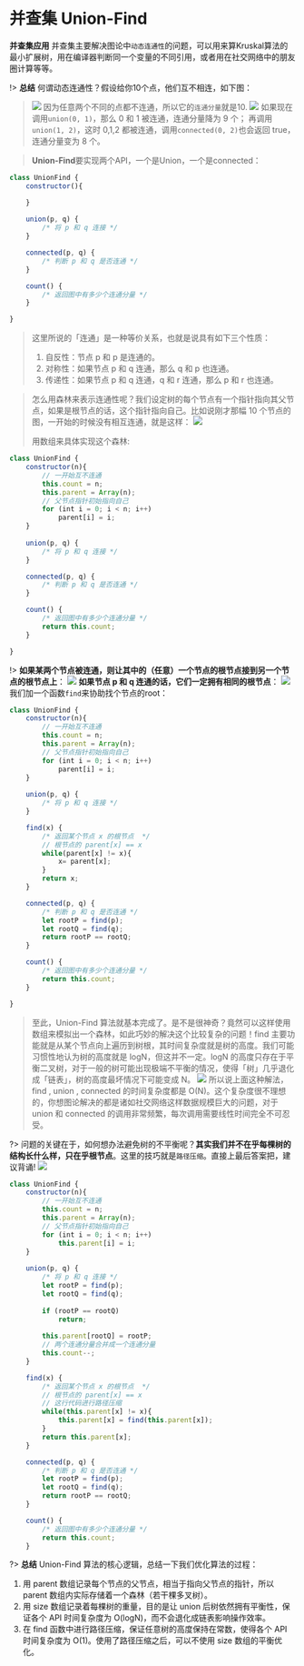 # 并查集 Union-Find

**并查集应用** 并查集主要解决图论中`动态连通性`的问题，可以用来算Kruskal算法的最小扩展树，用在编译器判断同一个变量的不同引用，或者用在社交网络中的朋友圈计算等等。

!> **总结** 何谓动态连通性？假设给你10个点，他们互不相连，如下图：
> ![](./pictures/uf0.jpeg)
> 因为任意两个不同的点都不连通，所以它的`连通分量`就是10.
> ![](./pictures/uf1.jpeg)
> 如果现在调用`union(0, 1)`，那么 0 和 1 被连通，连通分量降为 9 个； 再调用`union(1, 2)`，这时 0,1,2 都被连通，调用`connected(0, 2)`也会返回 true，连通分量变为 8 个。

> **Union-Find**要实现两个API，一个是Union，一个是connected：
```js
class UnionFind {
    constructor(){

    }
    
    union(p, q) {
        /* 将 p 和 q 连接 */
    }

    connected(p, q) {
        /* 判断 p 和 q 是否连通 */
    }

    count() {
        /* 返回图中有多少个连通分量 */
    }

}
```
> 这里所说的「连通」是一种等价关系，也就是说具有如下三个性质：
> 1. 自反性：节点 p 和 p 是连通的。
> 1. 对称性：如果节点 p 和 q 连通，那么 q 和 p 也连通。
> 1. 传递性：如果节点 p 和 q 连通，q 和 r 连通，那么 p 和 r 也连通。

> 怎么用森林来表示连通性呢？我们设定树的每个节点有一个指针指向其父节点，如果是根节点的话，这个指针指向自己。比如说刚才那幅 10 个节点的图，一开始的时候没有相互连通，就是这样：
> ![](./pictures/uf3.jpeg)
>
> 用数组来具体实现这个森林:
```js
class UnionFind {
    constructor(n){
        // 一开始互不连通
        this.count = n;
        this.parent = Array(n);
        // 父节点指针初始指向自己
        for (int i = 0; i < n; i++)
            parent[i] = i;
    }
    
    union(p, q) {
        /* 将 p 和 q 连接 */
    }

    connected(p, q) {
        /* 判断 p 和 q 是否连通 */
    }

    count() {
        /* 返回图中有多少个连通分量 */
        return this.count;
    }

}
```
!> **如果某两个节点被连通，则让其中的（任意）一个节点的根节点接到另一个节点的根节点上**：
![](./pictures/uf2.jpeg) 
**如果节点 p 和 q 连通的话，它们一定拥有相同的根节点**：
![](./pictures/uf4.jpeg) 
我们加一个函数`find`来协助找个节点的root：
```js
class UnionFind {
    constructor(n){
        // 一开始互不连通
        this.count = n;
        this.parent = Array(n);
        // 父节点指针初始指向自己
        for (int i = 0; i < n; i++)
            parent[i] = i;
    }
    
    union(p, q) {
        /* 将 p 和 q 连接 */
    }

    find(x) {
        /* 返回某个节点 x 的根节点  */
        // 根节点的 parent[x] == x
        while(parent[x] != x){
            x= parent[x];
        }
        return x;
    }

    connected(p, q) {
        /* 判断 p 和 q 是否连通 */
        let rootP = find(p);
        let rootQ = find(q);
        return rootP == rootQ;
    }

    count() {
        /* 返回图中有多少个连通分量 */
        return this.count;
    }

}
```

> 至此，Union-Find 算法就基本完成了。是不是很神奇？竟然可以这样使用数组来模拟出一个森林，如此巧妙的解决这个比较复杂的问题！find 主要功能就是从某个节点向上遍历到树根，其时间复杂度就是树的高度。我们可能习惯性地认为树的高度就是 logN，但这并不一定。logN 的高度只存在于平衡二叉树，对于一般的树可能出现极端不平衡的情况，使得「树」几乎退化成「链表」，树的高度最坏情况下可能变成 N。
![](./pictures/uf5.jpeg) 
> 所以说上面这种解法，find , union , connected 的时间复杂度都是 O(N)。这个复杂度很不理想的，你想图论解决的都是诸如社交网络这样数据规模巨大的问题，对于 union 和 connected 的调用非常频繁，每次调用需要线性时间完全不可忍受。

?> 问题的关键在于，如何想办法避免树的不平衡呢？**其实我们并不在乎每棵树的结构长什么样，只在乎根节点**。这里的技巧就是`路径压缩`。直接上最后答案把，建议背诵!
![](./pictures/uf7.jpeg) 
```js
class UnionFind {
    constructor(n){
        // 一开始互不连通
        this.count = n;
        this.parent = Array(n);
        // 父节点指针初始指向自己
        for (int i = 0; i < n; i++)
            this.parent[i] = i;
    }
    
    union(p, q) {
        /* 将 p 和 q 连接 */
        let rootP = find(p);
        let rootQ = find(q);
        
        if (rootP == rootQ)
            return;
        
        this.parent[rootQ] = rootP;
        // 两个连通分量合并成一个连通分量
        this.count--;
    }

    find(x) {
        /* 返回某个节点 x 的根节点  */
        // 根节点的 parent[x] == x
        // 这行代码进行路径压缩
        while(this.parent[x] != x){
            this.parent[x] = find(this.parent[x]);
        }
        return this.parent[x];
    }

    connected(p, q) {
        /* 判断 p 和 q 是否连通 */
        let rootP = find(p);
        let rootQ = find(q);
        return rootP == rootQ;
    }

    count() {
        /* 返回图中有多少个连通分量 */
        return this.count;
    }
```

?> **总结** Union-Find 算法的核心逻辑，总结一下我们优化算法的过程：
1. 用 parent 数组记录每个节点的父节点，相当于指向父节点的指针，所以 parent 数组内实际存储着一个森林（若干棵多叉树）。
1. 用 size 数组记录着每棵树的重量，目的是让 union 后树依然拥有平衡性，保证各个 API 时间复杂度为 O(logN)，而不会退化成链表影响操作效率。
1. 在 find 函数中进行路径压缩，保证任意树的高度保持在常数，使得各个 API 时间复杂度为 O(1)。使用了路径压缩之后，可以不使用 size 数组的平衡优化。

